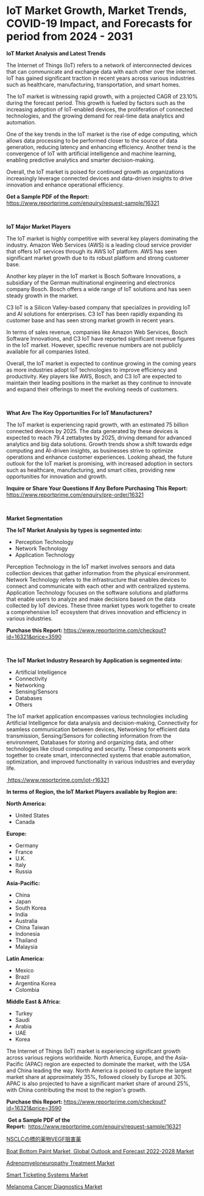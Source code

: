 <p><h1>IoT Market Growth, Market Trends, COVID-19 Impact, and Forecasts for period from 2024 - 2031</h1></p><p><strong>IoT Market Analysis and Latest Trends</strong></p>
<p><p>The Internet of Things (IoT) refers to a network of interconnected devices that can communicate and exchange data with each other over the internet. IoT has gained significant traction in recent years across various industries such as healthcare, manufacturing, transportation, and smart homes.</p><p>The IoT market is witnessing rapid growth, with a projected CAGR of 23.10% during the forecast period. This growth is fueled by factors such as the increasing adoption of IoT-enabled devices, the proliferation of connected technologies, and the growing demand for real-time data analytics and automation.</p><p>One of the key trends in the IoT market is the rise of edge computing, which allows data processing to be performed closer to the source of data generation, reducing latency and enhancing efficiency. Another trend is the convergence of IoT with artificial intelligence and machine learning, enabling predictive analytics and smarter decision-making.</p><p>Overall, the IoT market is poised for continued growth as organizations increasingly leverage connected devices and data-driven insights to drive innovation and enhance operational efficiency.</p></p>
<p><strong>Get a Sample PDF of the Report:&nbsp;</strong> <a href="https://www.reportprime.com/enquiry/request-sample/16321">https://www.reportprime.com/enquiry/request-sample/16321</a></p>
<p>&nbsp;</p>
<p><strong>IoT Major Market Players</strong></p>
<p><p>The IoT market is highly competitive with several key players dominating the industry. Amazon Web Services (AWS) is a leading cloud service provider that offers IoT services through its AWS IoT platform. AWS has seen significant market growth due to its robust platform and strong customer base.</p><p>Another key player in the IoT market is Bosch Software Innovations, a subsidiary of the German multinational engineering and electronics company Bosch. Bosch offers a wide range of IoT solutions and has seen steady growth in the market.</p><p>C3 IoT is a Silicon Valley-based company that specializes in providing IoT and AI solutions for enterprises. C3 IoT has been rapidly expanding its customer base and has seen strong market growth in recent years.</p><p>In terms of sales revenue, companies like Amazon Web Services, Bosch Software Innovations, and C3 IoT have reported significant revenue figures in the IoT market. However, specific revenue numbers are not publicly available for all companies listed.</p><p>Overall, the IoT market is expected to continue growing in the coming years as more industries adopt IoT technologies to improve efficiency and productivity. Key players like AWS, Bosch, and C3 IoT are expected to maintain their leading positions in the market as they continue to innovate and expand their offerings to meet the evolving needs of customers.</p></p>
<p>&nbsp;</p>
<p><strong>What Are The Key Opportunities For IoT Manufacturers?</strong></p>
<p><p>The IoT market is experiencing rapid growth, with an estimated 75 billion connected devices by 2025. The data generated by these devices is expected to reach 79.4 zettabytes by 2025, driving demand for advanced analytics and big data solutions. Growth trends show a shift towards edge computing and AI-driven insights, as businesses strive to optimize operations and enhance customer experiences. Looking ahead, the future outlook for the IoT market is promising, with increased adoption in sectors such as healthcare, manufacturing, and smart cities, providing new opportunities for innovation and growth.</p></p>
<p><strong>Inquire or Share Your Questions If Any Before Purchasing This Report:</strong> <a href="https://www.reportprime.com/enquiry/pre-order/16321">https://www.reportprime.com/enquiry/pre-order/16321</a></p>
<p>&nbsp;</p>
<p><strong>Market Segmentation</strong></p>
<p><strong>The IoT Market Analysis by types is segmented into:</strong></p>
<p><ul><li>Perception Technology</li><li>Network Technology</li><li>Application Technology</li></ul></p>
<p><p>Perception Technology in the IoT market involves sensors and data collection devices that gather information from the physical environment. Network Technology refers to the infrastructure that enables devices to connect and communicate with each other and with centralized systems. Application Technology focuses on the software solutions and platforms that enable users to analyze and make decisions based on the data collected by IoT devices. These three market types work together to create a comprehensive IoT ecosystem that drives innovation and efficiency in various industries.</p></p>
<p><strong>Purchase this Report:&nbsp;</strong><a href="https://www.reportprime.com/checkout?id=16321&price=3590">https://www.reportprime.com/checkout?id=16321&price=3590</a></p>
<p>&nbsp;</p>
<p><strong>The IoT Market Industry Research by Application is segmented into:</strong></p>
<p><ul><li>Artificial Intelligence</li><li>Connectivity</li><li>Networking</li><li>Sensing/Sensors</li><li>Databases</li><li>Others</li></ul></p>
<p><p>The IoT market application encompasses various technologies including Artificial Intelligence for data analysis and decision-making, Connectivity for seamless communication between devices, Networking for efficient data transmission, Sensing/Sensors for collecting information from the environment, Databases for storing and organizing data, and other technologies like cloud computing and security. These components work together to create smart, interconnected systems that enable automation, optimization, and improved functionality in various industries and everyday life.</p></p>
<p><a href="https://www.reportprime.com/iot-r16321">&nbsp;https://www.reportprime.com/iot-r16321</a></p>
<p><strong>In terms of Region, the IoT Market Players available by Region are:</strong></p>
<p>
    <p> <strong> North America: </strong>
        <ul>
            <li>United States</li>
            <li>Canada</li>
        </ul>
        </p> 
    <p> <strong> Europe: </strong>
        <ul>
            <li>Germany</li>
            <li>France</li>
            <li>U.K.</li>
            <li>Italy</li>
            <li>Russia</li>
        </ul>
        </p> 
    <p> <strong> Asia-Pacific: </strong>
        <ul>
            <li>China</li>
            <li>Japan</li>
            <li>South Korea</li>
            <li>India</li>
            <li>Australia</li>
            <li>China Taiwan</li>
            <li>Indonesia</li>
            <li>Thailand</li>
            <li>Malaysia</li>
        </ul>
        </p> 
    <p> <strong> Latin America: </strong>
        <ul>
            <li>Mexico</li>
            <li>Brazil</li>
            <li>Argentina Korea</li>
            <li>Colombia</li>
        </ul>
        </p> 
    <p> <strong> Middle East & Africa: </strong>
        <ul>
            <li>Turkey</li>
            <li>Saudi</li>
            <li>Arabia</li>
            <li>UAE</li>
            <li>Korea</li>
        </ul>
    </p>
    </p>
<p><p>The Internet of Things (IoT) market is experiencing significant growth across various regions worldwide. North America, Europe, and the Asia-Pacific (APAC) region are expected to dominate the market, with the USA and China leading the way. North America is poised to capture the largest market share at approximately 35%, followed closely by Europe at 30%. APAC is also projected to have a significant market share of around 25%, with China contributing the most to the region's growth.</p></p>
<p><strong>Purchase this Report: </strong><a href="https://www.reportprime.com/checkout?id=16321&price=3590">https://www.reportprime.com/checkout?id=16321&price=3590</a></p>
<p>&nbsp;<strong>Get a Sample PDF of the Report:&nbsp;&nbsp;</strong><a href="https://www.reportprime.com/enquiry/request-sample/16321">https://www.reportprime.com/enquiry/request-sample/16321</a></p>
<p><strong></strong></p>
<p><p><a href="https://medium.com/@gusbarrows/%E6%AC%A1%E3%81%AE%E6%96%87%E3%82%92%E6%97%A5%E6%9C%AC%E8%AA%9E%E3%81%AB%E7%BF%BB%E8%A8%B3%E3%81%97%E3%81%BE%E3%81%99-2024%E5%B9%B4%E3%81%8B%E3%82%892031%E5%B9%B4%E3%81%BE%E3%81%A7%E3%81%AEnsclc%E5%B8%82%E5%A0%B4%E3%81%AB%E3%81%8A%E3%81%91%E3%82%8B%E6%A8%99%E7%9A%84%E8%96%ACvegf%E9%98%BB%E5%AE%B3%E5%89%A4%E3%81%AE%E3%82%B7%E3%82%A7%E3%82%A2%E3%81%A8%E7%AB%B6%E5%90%88%E7%92%B0%E5%A2%83%E3%81%AB%E9%96%A2%E3%81%99%E3%82%8B%E6%B4%9E%E5%AF%9F-384177e243e2">NSCLCの標的薬物VEGF阻害薬</a></p><p><a href="https://issuu.com/reportprime-2/docs/boat-bottom-paint-market-global-out_2fe81b6dcd059c">Boat Bottom Paint Market, Global Outlook and Forecast 2022-2028 Market</a></p><p><a href="https://medium.com/@colin.paterson6579/global-adrenomyeloneuropathy-treatment-market-focus-on-application-end-use-industry-type-1d0ba47e7694">Adrenomyeloneuropathy Treatment Market</a></p><p><a href="https://github.com/qrkceaah30/Market-Research-Report-List-2/blob/main/smart-ticketing-systems-market.md">Smart Ticketing Systems Market</a></p><p><a href="https://medium.com/@henrykihn_12939/navigating-the-melanoma-cancer-diagnostics-market-expert-analysis-and-market-forecast-for-period-ff1b5d7697c1">Melanoma Cancer Diagnostics Market</a></p></p>